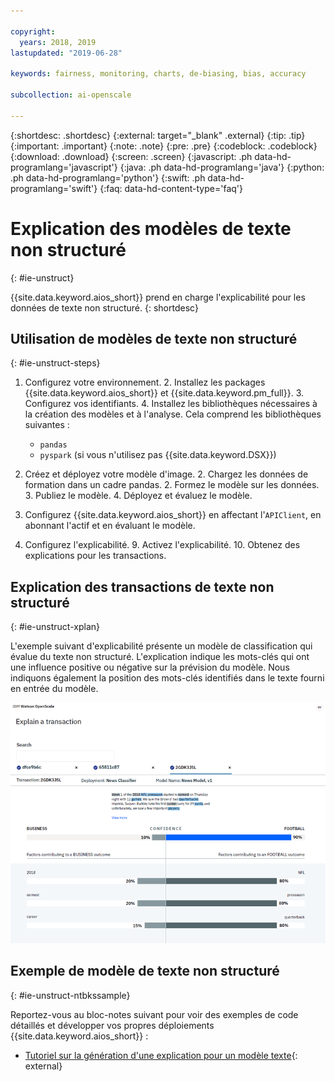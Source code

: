 ```yaml
---

copyright:
  years: 2018, 2019
lastupdated: "2019-06-28"

keywords: fairness, monitoring, charts, de-biasing, bias, accuracy

subcollection: ai-openscale

---
```


{:shortdesc: .shortdesc}
{:external: target="_blank" .external}
{:tip: .tip}
{:important: .important}
{:note: .note}
{:pre: .pre}
{:codeblock: .codeblock}
{:download: .download}
{:screen: .screen}
{:javascript: .ph data-hd-programlang='javascript'}
{:java: .ph data-hd-programlang='java'}
{:python: .ph data-hd-programlang='python'}
{:swift: .ph data-hd-programlang='swift'}
{:faq: data-hd-content-type='faq'}

# Explication des modèles de texte non structuré
{: #ie-unstruct}

{{site.data.keyword.aios_short}} prend en charge l'explicabilité pour les données de texte non structuré.
{: shortdesc}

## Utilisation de modèles de texte non structuré
{: #ie-unstruct-steps}

1. Configurez votre environnement.
   2. Installez les packages {{site.data.keyword.aios_short}} et {{site.data.keyword.pm_full}}.
   3. Configurez vos identifiants.
   4. Installez les bibliothèques nécessaires à la création des modèles et à l'analyse. Cela comprend les bibliothèques suivantes :
      - `pandas`
      - `pyspark` (si vous n'utilisez pas {{site.data.keyword.DSX}})

1. Créez et déployez votre modèle d'image.
   2. Chargez les données de formation dans un cadre pandas.
   2. Formez le modèle sur les données.
   3. Publiez le modèle.
   4. Déployez et évaluez le modèle.

7. Configurez {{site.data.keyword.aios_short}} en affectant l'`APIClient`, en abonnant l'actif et en évaluant le modèle.
8. Configurez l'explicabilité.
   9. Activez l'explicabilité.
   10. Obtenez des explications pour les transactions.

## Explication des transactions de texte non structuré
{: #ie-unstruct-xplan}

L'exemple suivant d'explicabilité présente un modèle de classification qui évalue du texte non structuré. L'explication indique les mots-clés qui ont une influence positive ou négative sur la prévision du modèle. Nous indiquons également la position des mots-clés identifiés dans le texte fourni en entrée du modèle.

![Graphique de classification image d'explicabilité. Il indique les niveaux de confiance pour le texte non structuré](images/insight-explain-text.png)

## Exemple de modèle de texte non structuré
{: #ie-unstruct-ntbkssample}

Reportez-vous au bloc-notes suivant pour voir des exemples de code détaillés et développer vos propres déploiements {{site.data.keyword.aios_short}} :

- [Tutoriel sur la génération d'une explication pour un modèle texte](https://github.ibm.com/aiopenscale/explainability/blob/master/public/notebooks/demo/text_explanation.ipynb){: external}

